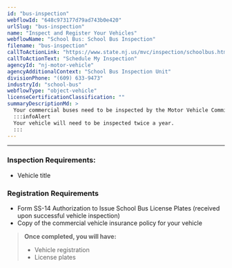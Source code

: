 ```yaml
---
id: "bus-inspection"
webflowId: "648c973177d79ad743b0e420"
urlSlug: "bus-inspection"
name: "Inspect and Register Your Vehicles"
webflowName: "School Bus: School Bus Inspection"
filename: "bus-inspection"
callToActionLink: "https://www.state.nj.us/mvc/inspection/schoolbus.htm"
callToActionText: "Schedule My Inspection"
agencyId: "nj-motor-vehicle"
agencyAdditionalContext: "School Bus Inspection Unit"
divisionPhone: "(609) 633-9473"
industryId: "school-bus"
webflowType: "object-vehicle"
licenseCertificationClassification: ""
summaryDescriptionMd: >
  Your commercial buses need to be inspected by the Motor Vehicle Commission’s School Bus Inspection Unit **before** obtaining registration and license plates for them.
  :::infoAlert
  Your vehicle will need to be inspected twice a year.
  :::
---
```


---

### Inspection Requirements:

- Vehicle title

### Registration Requirements

- Form SS-14 Authorization to Issue School Bus License Plates (received upon successful vehicle inspection)
- Copy of the commercial vehicle insurance policy for your vehicle

> **Once completed, you will have:**
>
> - Vehicle registration
> - License plates
